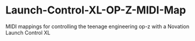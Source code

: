 # Launch-Control-XL-OP-Z-MIDI-Map
 
 MIDI mappings for controlling the teenage engineering op-z with a Novation Launch Control XL 

